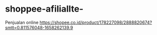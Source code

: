 # shoppee-afiliallte-
Penjualan online
https://shopee.co.id/product/178227098/2888820674?smtt=0.811576048-1658262139.9
